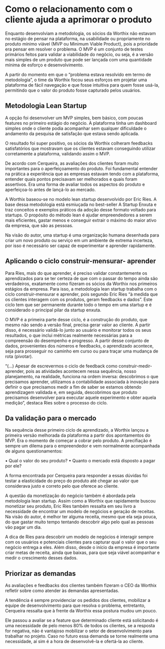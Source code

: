 # Como o relacionamento com o cliente ajuda a aprimorar o produto

Enquanto desenvolviam a metodologia, os sócios da Worthix não estavam no estágio de pensar na plataforma, na usabilidade ou propriamente no produto mínimo viável (MVP ou Minimum Viable Product), pois a prioridade era pensar em resolver o problema. O MVP é um conjunto de testes primários feitos para validar a viabilidade do negócio, ou seja, é a versão mais simples de um produto que pode ser lançada com uma quantidade mínima de esforço e desenvolvimento.

A partir do momento em que o “problema estava resolvido em termo de metodologia”, o time da Worthix focou seus esforços em projetar uma plataforma de fácil navegação e que fosse intuitiva para quem fosse usá-la, permitindo que o valor do produto fosse capturado pelos usuários.

## Metodologia Lean Startup

A opção foi desenvolver um MVP simples, bem básico, com poucas features no primeiro estágio do negócio. A plataforma tinha um dashboard simples onde o cliente podia acompanhar sem qualquer dificuldade o andamento da pesquisa de satisfação que estava sendo aplicada.

O resultado foi super positivo, os sócios da Worthix colheram feedbacks satisfatórios que mostravam que os clientes estavam conseguindo utilizar corretamente a plataforma, validando assim o MVP.

De acordo com Cerqueira, as avaliações dos clientes foram muito importantes para o aperfeiçoamento do produto. Foi fundamental entender na prática a experiência que as empresas estavam tendo com a plataforma, entender quais pontos precisavam ser melhorados e quais foram assertivos. Era uma forma de avaliar todos os aspectos do produto e aperfeiçoa-lo antes de lançá-lo ao mercado.

A Worthix baseou-se no modelo lean startup desenvolvido por Eric Ries. A base dessa metodologia está esmiuçada no best-seller A Startup Enxuta e traz conceitos e exemplos práticos da adoção desse formato voltado para startups. O propósito do método lean é ajudar empreendedores a serem mais eficientes, gastar menos e conseguir extrair o máximo do maior ativo da empresa, que são as pessoas.

Na visão do autor, uma startup é uma organização humana desenhada para criar um novo produto ou serviço em um ambiente de extrema incerteza, por isso é necessário ser capaz de experimentar e aprender rapidamente.

## Aplicando o ciclo construir-mensurar- aprender

Para Ries, mais do que aprender, é preciso validar constantemente os aprendizados para se ter certeza de que com o passar do tempo ainda são verdadeiros, exatamente como fizeram os sócios da Worthix nos primeiros estágios da empresa. Para isso, a metodologia lean startup trabalha com o ciclo construir-mensurar e aprender, pois segundo Eric Ries “à medida que os clientes interagem com os produtos, geram feedbacks e dados”. Este ciclo tem que ser permanente durante todo o tempo em uma startup e é considerado o principal pilar da startup enxuta.

O MVP é a primeira parte desse ciclo, é a construção do produto, que mesmo não sendo a versão final, precisa gerar valor ao cliente. A partir disso, é necessário validá-lo junto ao usuário e monitorar todos os seus resultados, o que inclui métricas realmente necessárias para a compreensão do desempenho e progresso. A partir desse conjunto de dados, provenientes dos números e feedbacks, o aprendizado acontece, seja para prosseguir no caminho em curso ou para traçar uma mudança de rota (pivotar).

“(…) Apesar de escrevermos o ciclo de feedback como construir-medir-aprender, pois as atividades acontecem nessa sequência, nosso planejamento, na realidade, funciona na ordem inversa: descobrimos o que precisamos aprender, utilizamos a contabilidade associada à inovação para definir o que precisamos medir a fim de saber se estamos obtendo aprendizagem validada e, em seguida, descobrimos que produto precisamos desenvolver para executar aquele experimento e obter aquela medição”, destaca Ries sobre o processo do ciclo.

## Da validação para o mercado

Na sequência desse primeiro ciclo de aprendizado, a Worthix lançou a primeira versão melhorada da plataforma a partir dos apontamentos do MVP. Era o momento de começar a cobrar pelo produto. A precifiação é sempre um dilema para o empreendedor e vem normalmente acompanhada de alguns questionamentos:

• Qual o valor do seu produto?
• Quanto o mercado está disposto a pagar por ele?

A forma encontrada por Cerqueira para responder a essas dúvidas foi testar a elasticidade do preço do produto até chegar ao valor que considerava justo e correto pelo que oferece ao cliente.

A questão da monetização do negócio também é abordada pela metodologia lean startup. Assim como a Worthix que rapidamente buscou monetizar seu produto, Eric Ries também ressalta em seu livro a necessidade de encontrar um modelo de negócios e geração de receitas. Na visão do autor, é melhor ter alguma receita, mesmo que ela seja pouca, do que gastar muito tempo tentando descobrir algo pelo qual as pessoas vão pagar um dia.

A dica de Ries para descobrir um modelo de negócios é interagir sempre com os usuários e potenciais clientes para capturar qual o valor que o seu negócio entrega a eles. Além disso, desde o início da empresa é importante criar metas de receita, ainda que baixas, para que seja viável acompanhar e medir o crescimento desses dados.

## Priorizar as demandas
As avaliações e feedbacks dos clientes também fizeram o CEO da Worthix refletir sobre como atender às demandas apresentadas.

A tendência é sempre providenciar os pedidos dos clientes, mobilizar a equipe de desenvolvimento para que resolva o problema, entretanto, Cerqueira ressalta que à frente da Worthix essa postura mudou um pouco.

Ele passou a avaliar se a feature que determinado cliente está solicitando é uma necessidade de pelo menos 80% de todos os clientes, se a resposta for negativa, não é vantajoso mobilizar o setor de desenvolvimento para trabalhar no projeto. Caso no futuro essa demanda se torne realmente uma necessidade, aí sim é a hora de desenvolvê-la e ofertá-la ao cliente.